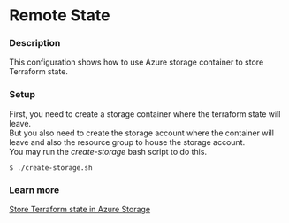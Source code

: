# Remote State
### Description
This configuration shows how to use Azure storage container to store Terraform state.  

### Setup
First, you need to create a storage container where the terraform state will leave.  
But you also need to create the storage account where the container will leave and also the resource group to house the storage account.   
You may run the _create-storage_ bash script to do this.
```
$ ./create-storage.sh
```

### Learn more
[Store Terraform state in Azure Storage](https://learn.microsoft.com/en-us/azure/developer/terraform/store-state-in-azure-storage?tabs=azure-cli)   
